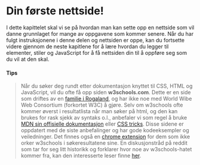 # Din første nettside!

I dette kapittelet skal vi se på hvordan man kan sette opp en nettside som vil danne grunnlaget for mange av oppgavene som kommer senere. Når du har fulgt instruksjonene i denne delen og nettsiden er oppe, kan du fortsette videre gjennom de neste kapitlene for å lære hvordan du legger til elementer, stiler og JavaScript for å få nettsiden din til å oppføre seg som du vil at den skal.

#### Tips
> Når du søker deg rundt etter dokumentasjon knyttet til CSS, HTML og JavaScript, vil du ofte få opp siden **w3schools.com**. Dette er en side som driftes av en [familie i Rogaland](https://www.dn.no/staticprojects/special/2017/04/07/2100/gullgruvene/rogaland/), og har ikke noe med World Wibe Web Consortium (forkortet W3C) å gjøre. Selv om w3schools ofte kommer øverst i resultatlista når man søker på html, og den kan brukes for rask sjekk av syntaks o.l., anbefaler vi som regel å bruke [MDN sin offisielle dokumentasjon](https://developer.mozilla.org/en/docs/Web/HTML/Element) eller [CSS tricks](https://css-tricks.com). Disse sidene er oppdatert med de siste anbefalinger og har gode kodeeksempler og veiledninger. Det finnes også en [chrome extension](https://chrome.google.com/webstore/detail/remove-w3schools/gohnadkcefpdhblajddfnhapimpdjkje) for dem som ikke orker w3schools i søkeresultatene sine. En diskusjonstråd på reddit som tar for seg litt historikk og forklarer hvor noe av w3schools-hatet kommer fra, kan den interesserte leser finne [her](https://www.reddit.com/r/learnprogramming/comments/4jvot0/can_i_block_w3schools_from_my_google_search/).
